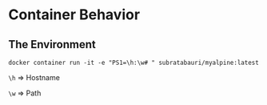 # Container Behavior

## The Environment
`docker container run -it -e "PS1=\h:\w# " subratabauri/myalpine:latest`

`\h` => Hostname

`\w` => Path

